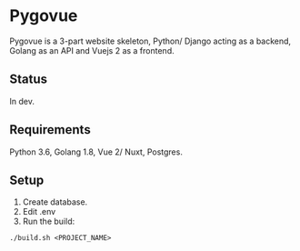 # Pygovue

Pygovue is a 3-part website skeleton, Python/ Django acting as a backend, Golang as an API and Vuejs 2 as a frontend.

## Status

In dev.

## Requirements

Python 3.6, Golang 1.8, Vue 2/ Nuxt, Postgres.

## Setup

1. Create database.
2. Edit .env
3. Run the build:

```
./build.sh <PROJECT_NAME>
```